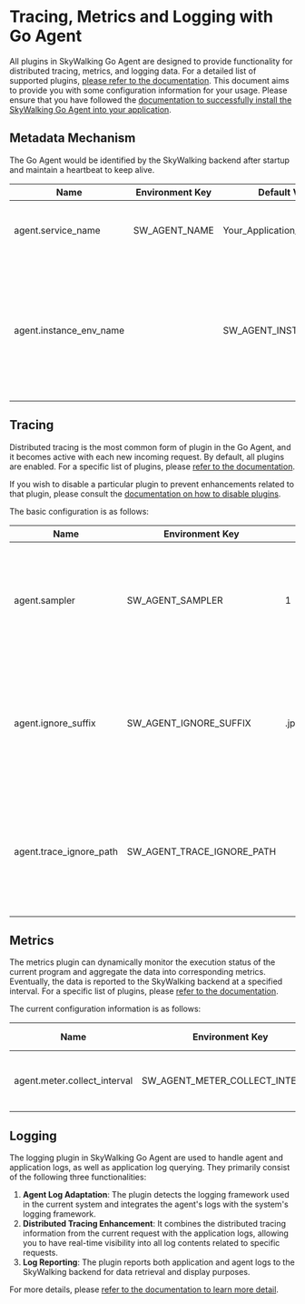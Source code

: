 # Tracing, Metrics and Logging with Go Agent

All plugins in SkyWalking Go Agent are designed to provide functionality for distributed tracing, metrics, and logging data. 
For a detailed list of supported plugins, [please refer to the documentation](./support-plugins.md). 
This document aims to provide you with some configuration information for your usage. 
Please ensure that you have followed the [documentation to successfully install the SkyWalking Go Agent into your application](../setup/gobuild.md).

## Metadata Mechanism

The Go Agent would be identified by the SkyWalking backend after startup and maintain a heartbeat to keep alive.

| Name                    | Environment Key | Default Value          | Description                                                                                                                               |
|-------------------------|-----------------|------------------------|-------------------------------------------------------------------------------------------------------------------------------------------|
| agent.service_name      | SW_AGENT_NAME   | Your_Application_Name  | The name of the service which showed in UI.                                                                                               |
| agent.instance_env_name |                 | SW_AGENT_INSTANCE_NAME | To obtain the environment variable key for the instance name, if it cannot be obtained, an instance name will be automatically generated. |

## Tracing

Distributed tracing is the most common form of plugin in the Go Agent, and it becomes active with each new incoming request. By default, all plugins are enabled. For a specific list of plugins, please [refer to the documentation](./support-plugins.md#tracing-plugins).

If you wish to disable a particular plugin to prevent enhancements related to that plugin, please consult the [documentation on how to disable plugins](../advanced-features/plugin-exclusion.md).

The basic configuration is as follows:

| Name                    | Environment Key            | Default Value                                                | Description                                                                                                              |
|-------------------------|----------------------------|--------------------------------------------------------------|--------------------------------------------------------------------------------------------------------------------------|
| agent.sampler           | SW_AGENT_SAMPLER           | 1                                                            | Sampling rate of tracing data, which is a floating-point value that must be between 0 and 1.                             |
| agent.ignore_suffix     | SW_AGENT_IGNORE_SUFFIX     | .jpg,.jpeg,.js,.css,.png,.bmp,.gif,.ico,.mp3,.mp4,.html,.svg | If the operation name of the first span is included in this set, this segment should be ignored.(multiple split by ","). |
| agent.trace_ignore_path | SW_AGENT_TRACE_IGNORE_PATH |                                                              | If the operation name of the first span is matching, this segment should be ignored.(multiple split by ",").             |

## Metrics

The metrics plugin can dynamically monitor the execution status of the current program and aggregate the data into corresponding metrics. 
Eventually, the data is reported to the SkyWalking backend at a specified interval. For a specific list of plugins, please [refer to the documentation](./support-plugins.md#metrics-plugins).

The current configuration information is as follows:

| Name                         | Environment Key                 | Default Value  | Description                                     |
|------------------------------|---------------------------------|----------------|-------------------------------------------------|
| agent.meter.collect_interval | SW_AGENT_METER_COLLECT_INTERVAL | 20             | The interval of collecting metrics, in seconds. |

## Logging

The logging plugin in SkyWalking Go Agent are used to handle agent and application logs, as well as application log querying. They primarily consist of the following three functionalities:

1. **Agent Log Adaptation**: The plugin detects the logging framework used in the current system and integrates the agent's logs with the system's logging framework. 
2. **Distributed Tracing Enhancement**: It combines the distributed tracing information from the current request with the application logs, allowing you to have real-time visibility into all log contents related to specific requests.
3. **Log Reporting**: The plugin reports both application and agent logs to the SkyWalking backend for data retrieval and display purposes.

For more details, please [refer to the documentation to learn more detail](../advanced-features/logging-setup.md).
